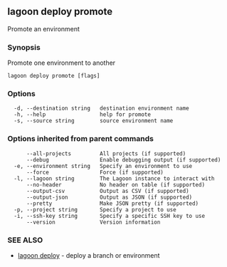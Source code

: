 ## lagoon deploy promote

Promote an environment

### Synopsis

Promote one environment to another

```
lagoon deploy promote [flags]
```

### Options

```
  -d, --destination string   destination environment name
  -h, --help                 help for promote
  -s, --source string        source environment name
```

### Options inherited from parent commands

```
      --all-projects         All projects (if supported)
      --debug                Enable debugging output (if supported)
  -e, --environment string   Specify an environment to use
      --force                Force (if supported)
  -l, --lagoon string        The Lagoon instance to interact with
      --no-header            No header on table (if supported)
      --output-csv           Output as CSV (if supported)
      --output-json          Output as JSON (if supported)
      --pretty               Make JSON pretty (if supported)
  -p, --project string       Specify a project to use
  -i, --ssh-key string       Specify a specific SSH key to use
      --version              Version information
```

### SEE ALSO

* [lagoon deploy](lagoon_deploy.md)	 - deploy a branch or environment

